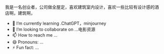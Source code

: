 我是一名创业者，公司做全屋定，喜欢建筑室内设计，喜欢一些比较有设计感的酒店啊，建筑啊，

- 🌱 I’m currently learning .ChatGPT，minjourney
- 💞️ I’m looking to collaborate on ...电影资源
- 📫 How to reach me ...
- 😄 Pronouns: ...
- ⚡ Fun fact: ...


